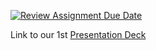 [![Review Assignment Due Date](https://classroom.github.com/assets/deadline-readme-button-22041afd0340ce965d47ae6ef1cefeee28c7c493a6346c4f15d667ab976d596c.svg)](https://classroom.github.com/a/SRjF4MTM)

Link to our 1st
<a href="https://docs.google.com/presentation/d/1M34XBrMfsFV9JpiEucxgfrxgp4WXAXuBMRMQsAMbgoM/edit#slide=id.g8b385fd27f_0_0">Presentation Deck</a>
